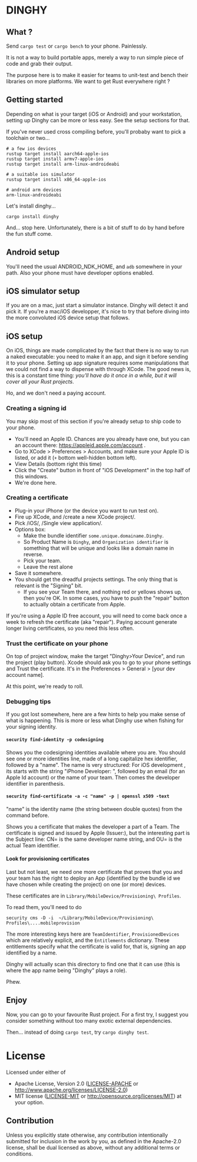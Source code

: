 # DINGHY

## What ?

Send `cargo test` or `cargo bench` to your phone. Painlessly.

It is not a way to build portable apps, merely a way to run simple piece of
code and grab their output.

The purpose here is to make it easier for teams to unit-test and bench their
libraries on more platforms. We want to get Rust everywhere right ?

## Getting started

Depending on what is your target (iOS or Android) and your workstation, setting
up Dinghy can be more or less easy. See the setup sections for that.

If you've never used cross compiling before, you'll probaby want to pick 
a toolchain or two...

```
# a few ios devices
rustup target install aarch64-apple-ios
rustup target install armv7-apple-ios
rustup target install arm-linux-androideabi

# a suitable ios simulator
rustup target install x86_64-apple-ios

# android arm devices
arm-linux-androideabi
```

Let's install dinghy...

```
cargo install dinghy
```

And... stop here. Unfortunately, there is a bit of stuff to do by hand before
the fun stuff come.

## Android setup

You'll need the usual ANDROID_NDK_HOME, and `adb` somewhere in your path.
Also your phone must have developer options enabled.

## iOS simulator setup

If you are on a mac, just start a simulator instance. Dinghy will detect it and
pick it. If you're a mac/iOS developper, it's nice to try that before diving
into the more convoluted iOS device setup that follows.

## iOS setup

On iOS, things are made complicated by the fact that there is no way to run
a naked executable: you need to make it an app, and sign it before sending
it to your phone. Setting up app signature requires some manipulations that
we could not find a way to dispense with through XCode. The good news is, this
is a constant time thing: *you'll have do it once in a while, but it will
cover all your Rust projects*.

Ho, and we don't need a paying account.

### Creating a signing id

You may skip most of this section if you're already setup to ship code to
your phone. 

* You'll need an Apple ID. Chances are you already have one, but you can
    an account there: https://appleid.apple.com/account .
* Go to XCode > Preferences > Accounts, and make sure your Apple ID is listed,
    or add it (`+` bottom well-hidden bottom left).
* View Details (bottom right this time)
* Click the "Create" button in front of "iOS Development" in the top half of
    this windows.
* We're done here.

### Creating a certificate

* Plug-in your iPhone (or the device you want to run test on).
* Fire up XCode, and /create a new XCode project/.
* Pick /iOS/, /Single view application/.
* Options box:
    * Make the bundle identifier `some.unique.domainame.Dinghy`.
    * So Product Name is `Dinghy`, and `Organization identifier` is something
        that will be unique and looks like a domain name in reverse.
    * Pick your team.
    * Leave the rest alone
* Save it somewhere.
* You should get the dreadful projects settings. The only thing that is
    relevant is the "Signing" bit.
    * If you see your Team there, and nothing red or yellows shows up, then
        you're OK. In some cases, you have to push the "repair" button to
        actually obtain a certificate from Apple.

If you're using a Apple ID free account, you will need to come back once a
week to refresh the certificate (aka "repair"). Paying account generate
longer living certificates, so you need this less often.

### Trust the certificate on your phone

On top of project window, make the target "Dinghy>Your Device", and run the
project (play button). Xcode should ask you to go to your phone settings
and Trust the certificate. It's in the Preferences > General > 
[your dev account name]. 

At this point, we're ready to roll.

### Debugging tips

If you got lost somewhere, here are a few hints to help you make sense of 
what is happening. This is more or less what Dinghy use when fishing for
your signing identity.

#### `security find-identity -p codesigning`

Shows you the codesigning identities available where you are. You should see 
one or more identities line, made of a long capitalize hex identifier, followed
by a "name". The name is very structured: For iOS development , its starts
with the string "iPhone Developer: ", followed by an email (for an Apple Id
account) or the name of your team. Then comes the developer identifier in
parenthesis.

#### `security find-certificate -a -c "name" -p | openssl x509 -text`

"name" is the identity name (the string between double quotes) from the command
before.

Shows you a certificate that makes the developer a part of a Team.
The certificate is signed and issued by Apple (Issuer:), but the interesting
part is the Subject line: CN= is the same developer name string, and OU= is
the actual Team identifier.

#### Look for provisioning certificates

Last but not least, we need one more certificate that proves that you and
your team has the right to deploy an App (identified by the bundle id we have
chosen while creating the project) on one (or more) devices.

These certificates are in `Library/MobileDevice/Provisioning\ Profiles`.

To read them, you'll need to do 

```
security cms -D -i  ~/Library/MobileDevice/Provisioning\ Profiles\....mobileprovision
```

The more interesting keys here are `TeamIdentifier`, `ProvisionedDevices` which
are relatively explicit, and the `Entitlements` dictionary. These entitlements
specify what the certificate is valid for, that is, signing an app identified
by a name.

Dinghy will actually scan this directory to find one that it can use (this is
where the app name being "Dinghy" plays a role).

Phew.

## Enjoy

Now, you can go to your favourite Rust project. For a first try, I suggest you
consider something without too many exotic external dependencies. 

Then... instead of doing `cargo test`, try `cargo dinghy test`.

# License

Licensed under either of
 * Apache License, Version 2.0 ([LICENSE-APACHE](LICENSE-APACHE) or http://www.apache.org/licenses/LICENSE-2.0)
 * MIT license ([LICENSE-MIT](LICENSE-MIT) or http://opensource.org/licenses/MIT)
at your option.

## Contribution

Unless you explicitly state otherwise, any contribution intentionally submitted
for inclusion in the work by you, as defined in the Apache-2.0 license, shall
be dual licensed as above, without any additional terms or conditions.
